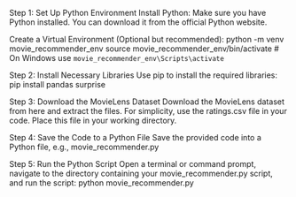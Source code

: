 Step 1: Set Up Python Environment
Install Python: Make sure you have Python installed. You can download it from the official Python website.

Create a Virtual Environment (Optional but recommended):
python -m venv movie_recommender_env
source movie_recommender_env/bin/activate  # On Windows use `movie_recommender_env\Scripts\activate`

Step 2: Install Necessary Libraries
Use pip to install the required libraries:
pip install pandas surprise

Step 3: Download the MovieLens Dataset
Download the MovieLens dataset from here and extract the files. For simplicity, use the ratings.csv file in your code. Place this file in your working directory.

Step 4: Save the Code to a Python File
Save the provided code into a Python file, e.g., movie_recommender.py

Step 5: Run the Python Script
Open a terminal or command prompt, navigate to the directory containing your movie_recommender.py script, and run the script:
python movie_recommender.py

